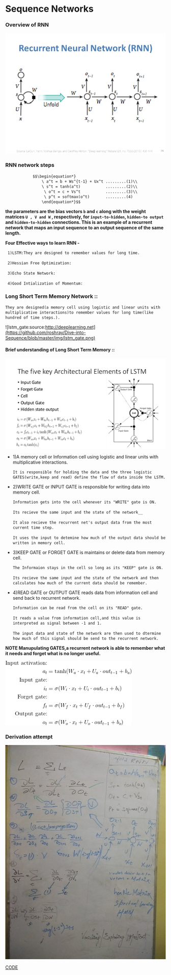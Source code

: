 #  Sequence Networks  


### Overview of RNN 

![unfold_RNN](https://github.com/roshray/Dive-into-Sequence/blob/master/img/unfold-rnn.jpg)

### RNN network steps 

                $$\begin{equation*}
                    \ a^t = b + Ws^{t-1} + Ux^t .........(1)\\
                    \ s^t = tanh(a^t)           .........(2)\\
                     \ o^t = c + Vs^t           .........(3)\\
                     \ p^t = softmax(o^t)       .........(4)
                    \end{equation*}$$

**the parameters are the bias vectors `b` and `c` along with the weight matrices `U , V and W` , respectively, for `input-to-hidden`, `hidden-to output` and `hidden-to-hidden` connections. 
This is an example of a recurrent network that maps an input sequence to an output sequence of the same length.**



**Four Effective ways to learn RNN -** 

     1)LSTM:They are designed to remember values for long time.

     2)Hessian Free Optimization:

     3)Echo State Network:

     4)Good Intialization of Momentum:

### Long Short Term Memory Network ::

    They are designed(a memory cell using logistic and linear units with multiplicative interactions)to remember values for long time(like hundred of time steps.).

![lstm_gate:source:http://deeplearning.net](https://github.com/roshray/Dive-into-Sequence/blob/master/img/lstm_gate.png)


#### Brief understanding of Long Short Term Memory ::

![key_Elements_LSTM](https://github.com/roshray/Dive-into-Sequence/blob/master/img/LSTM_GATE.jpg)

- 1)A memory cell or Information cell using logistic and linear units with multiplicative interactions.

      It is responsible for holding the data and the three logistic GATES(write,keep and read) define the flow of data inside the LSTM.

- 2)WRITE GATE or INPUT GATE is responsible for writing data into memory cell.

      Information gets into the cell whenever its "WRITE" gate is ON.
      
      Its recieve the same input and the state of the network__
      
      It also recieve the recurrent net's output data from the most current time step.
      
      It uses the input to detemine how much of the output data should be written in memory cell.
      
- 3)KEEP GATE or FORGET GATE is maintains or delete data from memory cell.

      The Informaion stays in the cell so long as its "KEEP" gate is ON.
      
      Its recieve the same input and the state of the network and then calculates how much of the current data should be remember.

- 4)READ GATE or OUTPUT GATE reads data from information cell and send back to recurrent network.

      Information can be read from the cell on its "READ" gate.
      
      It reads a value from information cell,and this value is interpreted as signal between -1 and 1.
      
      The input data and state of the network are then used to dtermine how much of this signal should be send to the recurrent network.
      
**NOTE Manupulating GATES,a recurrent network is able to remember what it needs and forget what is no longer useful.**

![gates_formu:medium](https://github.com/roshray/Dive-into-Sequence/blob/master/img/gates_formu.gif)

### Derivation attempt

![derivation](https://github.com/roshray/Dive-into-Sequence/blob/master/img/derivation.jpg)


[CODE](https://github.com/roshray/Dive-into-Sequence/blob/master/LSTM-02.ipynb)


